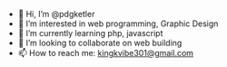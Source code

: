 - 👋 Hi, I’m @pdgketler
- 👀 I’m interested in web programming, Graphic Design
- 🌱 I’m currently learning php, javascript
- 💞️ I’m looking to collaborate on web building
- 📫 How to reach me: kingkvibe301@gmail.com

<!---
pdgketler/pdgketler is a ✨ special ✨ repository because its `README.md` (this file) appears on your GitHub profile.
You can click the Preview link to take a look at your changes.
--->
